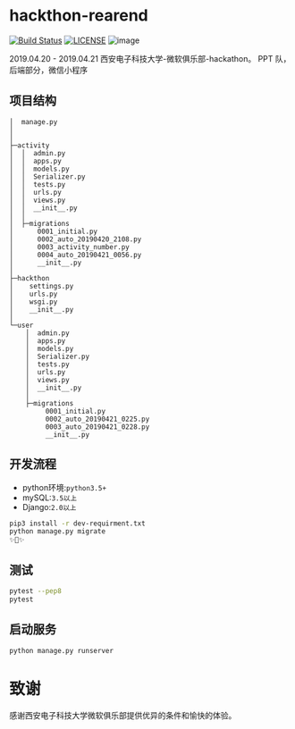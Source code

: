 # hackthon-rearend
[![Build Status](https://travis-ci.com/snnucs/hackthon-rearend.svg?branch=master)](https://travis-ci.com/snnucs/hackthon-rearend)
[![LICENSE](https://img.shields.io/github/license/snnucs/hackthon-rearend.svg)](https://github.com/snnucs/hackthon-rearend/blob/master/LICENSE)
![image](https://img.shields.io/pypi/pyversions/snnusdk.svg)

2019.04.20 - 2019.04.21 西安电子科技大学-微软俱乐部-hackathon。 PPT 队，后端部分，微信小程序

## 项目结构
```                  
│  manage.py
│ 
│  
├─activity
│  │  admin.py
│  │  apps.py
│  │  models.py
│  │  Serializer.py
│  │  tests.py
│  │  urls.py
│  │  views.py
│  │  __init__.py
│  │  
│  ├─migrations
│      0001_initial.py
│      0002_auto_20190420_2108.py
│      0003_activity_number.py
│      0004_auto_20190421_0056.py
│      __init__.py
│              
├─hackthon
│    settings.py
│    urls.py
│    wsgi.py
│    __init__.py
│         
└─user
    │  admin.py
    │  apps.py
    │  models.py
    │  Serializer.py
    │  tests.py
    │  urls.py
    │  views.py
    │  __init__.py
    │  
    ├─migrations
         0001_initial.py
         0002_auto_20190421_0225.py
         0003_auto_20190421_0228.py
         __init__.py
```
## 开发流程
* python环境:`python3.5+`
* mySQL:`3.5以上`
* Django:`2.0以上`

```bash
pip3 install -r dev-requirment.txt
python manage.py migrate
✨🍰✨
```
## 测试
```bash
pytest --pep8
pytest
```
## 启动服务
`python manage.py runserver`

# 致谢
感谢西安电子科技大学微软俱乐部提供优异的条件和愉快的体验。
